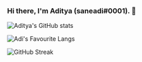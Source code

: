 ### Hi there, I'm Aditya (saneadi#0001). 👋

<!--
**adityasanehi/AdityaSanehi** is a ✨ _special_ ✨ repository because its `README.md` (this file) appears on your GitHub profile.

Here are some ideas to get you started:

- 🔭 I’m currently working on ...
- 🌱 I’m currently learning ...
- 👯 I’m looking to collaborate on ...
- 🤔 I’m looking for help with ...
- 💬 Ask me about ...
- 📫 How to reach me: ...
- 😄 Pronouns: ...
- ⚡ Fun fact: ...
-->
![Aditya's GitHub stats](https://github-readme-stats.vercel.app/api?username=adityasanehi&show_icons=true&theme=tokyonight&count_private=true)

![Adi's Favourite Langs](https://github-readme-stats.vercel.app/api/top-langs/?username=adityasanehi&show_icons=true&theme=tokyonight&count_private=true&layout=compact)

![GitHub Streak](https://github-readme-streak-stats.herokuapp.com?user=adityasanehi&theme=tokyonight&date_format=j%2Fn%5B%2FY%5D)
